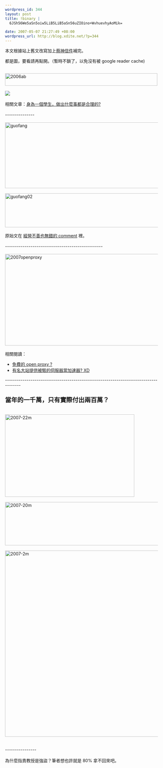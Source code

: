 ```yaml
--- 
wordpress_id: 344
layout: post
title: !binary |
  6JSh56We5aSn5oiw5LiB5LiB5aSn56uZIOino+WvhuevhyAoMik=

date: 2007-05-07 21:27:49 +08:00
wordpress_url: http://blog.xdite.net/?p=344
---
```

本文根據站上舊文改寫加上<a href="http://rafb.net/p/TLBhUT55.nln.html">蔡神信件</a>補完。

都是圖，要看請再點開。（暫時不鎖了，以免沒有被 google reader cache)
<br/>


<br /><a href="http://www.flickr.com/photos/14765209@N00/488118290/" title="Photo Sharing"><img src="http://farm1.static.flickr.com/210/488118290_46342e222e_o.jpg" alt="2006ab" height="41" width="502" /></a><br /><br /><a href="http://blog.xdite.net/?p=178" rel="bookmark" title="Permanent Link: 身為一個學生，做出什麼事都是合理的?"></a><img src="http://static.flickr.com/96/281028985_b7ab38753a_o.gif" /><br /><br />相關文章：<a href="http://blog.xdite.net/?p=178" rel="bookmark" title="Permanent Link: 身為一個學生，做出什麼事都是合理的?">身為一個學生，做出什麼事都是合理的?</a><br /><br />---------------<br /><br /><a href="http://www.flickr.com/photos/14765209@N00/488134094/" title="Photo Sharing"><img src="http://farm1.static.flickr.com/226/488134094_e0407e34cf_o.jpg" alt="guofang" height="217" width="520" /></a><br /><br /><a href="http://www.flickr.com/photos/14765209@N00/488159741/" title="Photo Sharing"><img src="http://farm1.static.flickr.com/225/488159741_8760b11dfd_o.jpg" alt="guofang02" height="112" width="581" /></a><br /><br />原始文在 <a href="http://blog.xdite.net/?p=169#comment-987">經營不善也無錯的 comment</a> 裡。<br /><br />--------------------------------------------------<br /><br /><a href="http://www.flickr.com/photos/14765209@N00/488168385/" title="Photo Sharing"><img src="http://farm1.static.flickr.com/207/488168385_edfa20ec1f_o.jpg" alt="2007openproxy" height="302" width="577" /></a><br /><br />相關閱讀：<br /><ul><li><a href="http://blog.xdite.net/?p=281" title="目前有 36 篇評論">免費的 open proxy ?</a></li><li><a href="http://blog.xdite.net/?p=282" title="目前有 28 篇評論">有名大站提供被駭的伺服器當加速器? XD</a></li></ul>--------------------------------------------------------------------------------------<br /><big><big><b><br />當年的一千萬，只有實際付出兩百萬？</b></big></big><br /><br /><br /><a href="http://www.flickr.com/photos/14765209@N00/488195119/" title="Photo Sharing"><img src="http://farm1.static.flickr.com/222/488195119_7e06e91456_o.jpg" alt="2007-22m" height="272" width="426" /></a><br /><br /><a href="http://www.flickr.com/photos/14765209@N00/488203057/" title="Photo Sharing"><img src="http://farm1.static.flickr.com/202/488203057_33f7119ac4_o.jpg" alt="2007-20m" height="143" width="650" /></a><br /><br /><a href="http://www.flickr.com/photos/14765209@N00/488186910/" title="Photo Sharing"><img src="http://farm1.static.flickr.com/230/488186910_0b00f85085_o.jpg" alt="2007-2m" height="614" width="640" /></a><br /><br /><br />----------------<br /><br />為什麼指責教授是強盜？筆者想也許就是 80% 拿不回來吧。<br />
